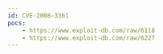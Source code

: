 ```yaml
---
id: CVE-2008-3361
pocs:
    - https://www.exploit-db.com/raw/6118
    - https://www.exploit-db.com/raw/6227
---
```

